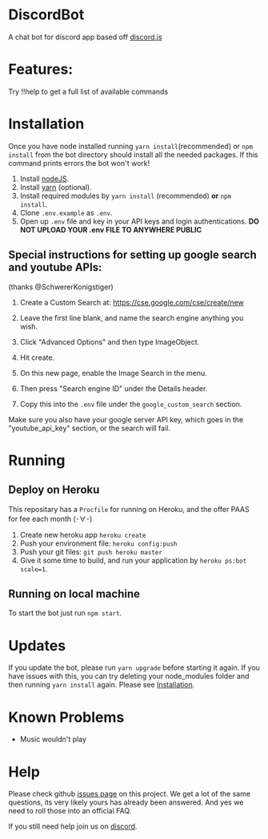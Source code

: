 # DiscordBot
A chat bot for discord app based off [discord.js](https://github.com/hydrabolt/discord.js/)

# Features:
Try !!help to get a full list of available commands

# Installation
Once you have node installed running `yarn install`(recommended) or `npm install` from the bot directory should install all the needed packages. If this command prints errors the bot won't work!

1. Install [nodeJS](https://nodejs.org/en/download/).
2. Install [yarn](https://yarnpkg.com/lang/en/docs/install/) (optional).
3. Install required modules by `yarn install` (recommended) **or** `npm install`.
4. Clone `.env.example` as `.env`.
5. Open up `.env` file and key in your API keys and login authentications.
**DO NOT UPLOAD YOUR .env FILE TO ANYWHERE PUBLIC**

## Special instructions for setting up google search and youtube APIs:

(thanks @SchwererKonigstiger)

1) Create a Custom Search at: https://cse.google.com/cse/create/new

2) Leave the first line blank, and name the search engine anything you wish.

3) Click "Advanced Options" and then type ImageObject.

4) Hit create.

5) On this new page, enable the Image Search in the menu.

6) Then press "Search engine ID" under the Details header.

7) Copy this into the `.env` file under the `google_custom_search` section.

Make sure you also have your google server API key, which goes in the "youtube_api_key" section, or the search will fail.

# Running
## Deploy on Heroku
This repositary has a `Procfile` for running on Heroku, and the offer PAAS for fee each month (･∀･)

1. Create new heroku app `heroku create`
2. Push your environment file: `heroku config:push`
3. Push your git files: `git push heroku master`
4. Give it some time to build, and run your application by `heroku ps:bot scale=1`.

## Running on local machine
To start the bot just run `npm start`.

# Updates
If you update the bot, please run `yarn upgrade` before starting it again. If you have
issues with this, you can try deleting your node_modules folder and then running
`yarn install` again. Please see [Installation](#Installation).

# Known Problems
- Music wouldn't play

# Help
Please check github [issues page](https://github.com/chalda/DiscordBot/issues) on this project. We get a lot of the same questions, its very likely yours has already been answered. And yes we need to roll those into an official FAQ.

If you still need help join us on [discord](https://discord.gg/m29GJBN).
